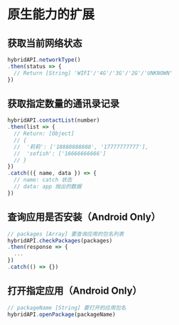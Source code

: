 # 原生能力的扩展

## 获取当前网络状态
``` javascript
hybridAPI.networkType()
.then(status => {
  // Return [String] 'WIFI'/'4G'/'3G'/'2G'/'UNKNOWN'
})
```

## 获取指定数量的通讯录记录
``` javascript
hybridAPI.contactList(number)
.then(list => {
  // Return: [Object]
  // {
  //  '莉莉': ['18888888888', '17777777777'],
  //  'sofish': ['16666666666']
  // }
})
.catch(({ name, data }) => {
  // name: catch 状态
  // data: app 抛出的数据
})
```

## 查询应用是否安装（Android Only）
``` javascript
// packages [Array] 要查询应用的包名列表
hybridAPI.checkPackages(packages)
.then(response => {
  ...
})
.catch(() => {})
```

## 打开指定应用（Android Only）
``` javascript
// packageName [String] 要打开的应用包名
hybridAPI.openPackage(packageName)
```

